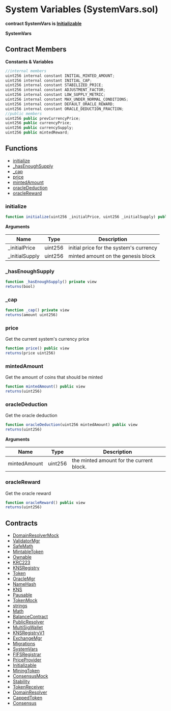 ﻿# System Variables (SystemVars.sol)

**contract SystemVars is [Initializable](Initializable.md)**

**SystemVars**

## Contract Members
**Constants & Variables**

```js
//internal members
uint256 internal constant INITIAL_MINTED_AMOUNT;
uint256 internal constant INITIAL_CAP;
uint256 internal constant STABILIZED_PRICE;
uint256 internal constant ADJUSTMENT_FACTOR;
uint256 internal constant LOW_SUPPLY_METRIC;
uint256 internal constant MAX_UNDER_NORMAL_CONDITIONS;
uint256 internal constant DEFAULT_ORACLE_REWARD;
uint256 internal constant ORACLE_DEDUCTION_FRACTION;
//public members
uint256 public prevCurrencyPrice;
uint256 public currencyPrice;
uint256 public currencySupply;
uint256 public mintedReward;
```

## Functions

- [initialize](#initialize)
- [_hasEnoughSupply](#_hasenoughsupply)
- [_cap](#_cap)
- [price](#price)
- [mintedAmount](#mintedamount)
- [oracleDeduction](#oraclededuction)
- [oracleReward](#oraclereward)

### initialize

```js
function initialize(uint256 _initialPrice, uint256 _initialSupply) public isInitializer
```

**Arguments**

| Name        | Type           | Description  |
| ------------- |------------- | -----|
| _initialPrice | uint256 | initial price for the system's currency | 
| _initialSupply | uint256 | minted amount on the genesis block | 

### _hasEnoughSupply

```js
function _hasEnoughSupply() private view
returns(bool)
```

### _cap

```js
function _cap() private view
returns(amount uint256)
```

### price

Get the current system's currency price

```js
function price() public view
returns(price uint256)
```

### mintedAmount

Get the amount of coins that should be minted

```js
function mintedAmount() public view
returns(uint256)
```

### oracleDeduction

Get the oracle deduction

```js
function oracleDeduction(uint256 mintedAmount) public view
returns(uint256)
```

**Arguments**

| Name        | Type           | Description  |
| ------------- |------------- | -----|
| mintedAmount | uint256 | the minted amount for the current block. | 

### oracleReward

Get the oracle reward

```js
function oracleReward() public view
returns(uint256)
```

## Contracts

- [DomainResolverMock](DomainResolverMock.md)
- [ValidatorMgr](ValidatorMgr.md)
- [SafeMath](SafeMath.md)
- [MintableToken](MintableToken.md)
- [Ownable](Ownable.md)
- [KRC223](KRC223.md)
- [KNSRegistry](KNSRegistry.md)
- [Token](Token.md)
- [OracleMgr](OracleMgr.md)
- [NameHash](NameHash.md)
- [KNS](KNS.md)
- [Pausable](Pausable.md)
- [TokenMock](TokenMock.md)
- [strings](strings.md)
- [Math](Math.md)
- [BalanceContract](BalanceContract.md)
- [PublicResolver](PublicResolver.md)
- [MultiSigWallet](MultiSigWallet.md)
- [KNSRegistryV1](KNSRegistryV1.md)
- [ExchangeMgr](ExchangeMgr.md)
- [Migrations](Migrations.md)
- [SystemVars](SystemVars.md)
- [FIFSRegistrar](FIFSRegistrar.md)
- [PriceProvider](PriceProvider.md)
- [Initializable](Initializable.md)
- [MiningToken](MiningToken.md)
- [ConsensusMock](ConsensusMock.md)
- [Stability](Stability.md)
- [TokenReceiver](TokenReceiver.md)
- [DomainResolver](DomainResolver.md)
- [CappedToken](CappedToken.md)
- [Consensus](Consensus.md)
